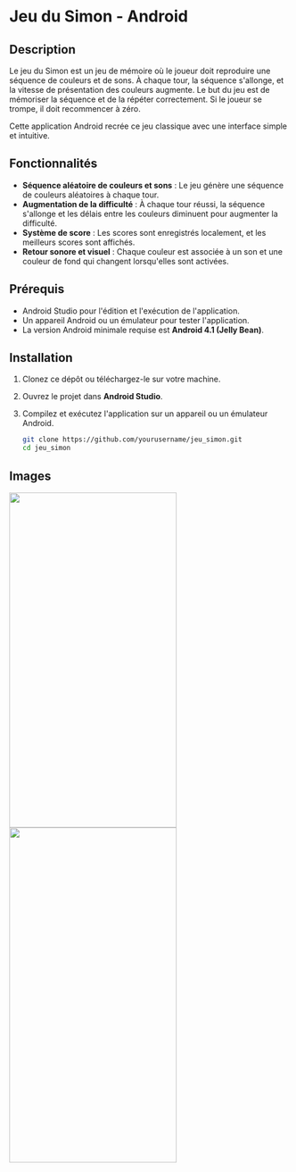 # Jeu du Simon - Android

## Description
Le jeu du Simon est un jeu de mémoire où le joueur doit reproduire une séquence de couleurs et de sons. À chaque tour, la séquence s'allonge, et la vitesse de présentation des couleurs augmente. Le but du jeu est de mémoriser la séquence et de la répéter correctement. Si le joueur se trompe, il doit recommencer à zéro.

Cette application Android recrée ce jeu classique avec une interface simple et intuitive.

## Fonctionnalités
- **Séquence aléatoire de couleurs et sons** : Le jeu génère une séquence de couleurs aléatoires à chaque tour.
- **Augmentation de la difficulté** : À chaque tour réussi, la séquence s'allonge et les délais entre les couleurs diminuent pour augmenter la difficulté.
- **Système de score** : Les scores sont enregistrés localement, et les meilleurs scores sont affichés.
- **Retour sonore et visuel** : Chaque couleur est associée à un son et une couleur de fond qui changent lorsqu'elles sont activées.

## Prérequis
- Android Studio pour l'édition et l'exécution de l'application.
- Un appareil Android ou un émulateur pour tester l'application.
- La version Android minimale requise est **Android 4.1 (Jelly Bean)**.

## Installation

1. Clonez ce dépôt ou téléchargez-le sur votre machine.
2. Ouvrez le projet dans **Android Studio**.
3. Compilez et exécutez l'application sur un appareil ou un émulateur Android.

   ```bash
   git clone https://github.com/yourusername/jeu_simon.git
   cd jeu_simon
## Images

<img src="image1.png" width="300" height="600" />
<img src="image2.png" width="300" height="600" />

